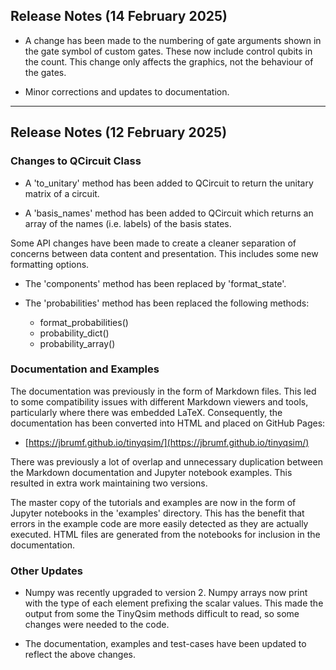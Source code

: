 ## Release Notes (14 February 2025)

- A change has been made to the numbering of gate arguments shown in the gate symbol of custom gates. These now include control qubits in the count. This change only affects the graphics, not the behaviour of the gates.

- Minor corrections and updates to documentation.

---

## Release Notes (12 February 2025)

### Changes to QCircuit Class

- A 'to_unitary' method has been added to QCircuit to return the unitary matrix of a circuit.

- A 'basis_names' method has been added to QCircuit which returns an array of the names (i.e. labels) of the basis states.

Some API changes have been made to create a cleaner separation of concerns between data content and presentation. This includes some new formatting options.

  - The 'components' method has been replaced by 'format_state'.

  - The 'probabilities' method has been replaced the following methods:
    - format_probabilities()
    - probability_dict()
    - probability_array()

### Documentation and Examples

The documentation was previously in the form of Markdown files. This led to some compatibility issues with different Markdown viewers and tools, particularly where there was embedded LaTeX. Consequently, the documentation has been converted into HTML and placed on GitHub Pages:

- [https://jbrumf.github.io/tinyqsim/](https://jbrumf.github.io/tinyqsim/)

There was previously a lot of overlap and unnecessary duplication between the Markdown documentation and Jupyter notebook examples. This resulted in extra work maintaining two versions.

The master copy of the tutorials and examples are now in the form of Jupyter notebooks in the 'examples' directory. This has the benefit that errors in the example code are more easily detected as they are actually executed. HTML files are generated from the notebooks for inclusion in the documentation.

### Other Updates

- Numpy was recently upgraded to version 2. Numpy arrays now print with the type of each element prefixing the scalar values. This made the output from some the TinyQsim methods difficult to read, so some changes were needed to the code.

- The documentation, examples and test-cases have been updated to reflect the above changes.
